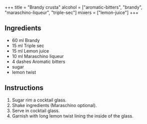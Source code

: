 +++
title = "Brandy crusta"
alcohol = ["aromatic-bitters", "brandy", "maraschino-liqueur", "triple-sec"]
mixers = ["lemon-juice"]
+++

## Ingredients

- 60 ml Brandy
- 15 ml Triple sec
- 15 ml Lemon juice
- 10 ml Maraschino liqueur
- 4 dashes Aromatic bitters
- sugar
- lemon twist

## Instructions

1. Sugar rim a cocktail glass.
2. Shake ingredients (Maraschino optional).
3. Serve in cocktail glass.
4. Garnish with long lemon twist lining the inside of the glass.
